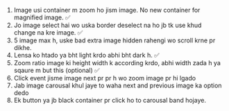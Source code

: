 
1. Image usi container m zoom ho jism image. No new container for magnified image.  ✅
2. Jo image select hai wo uska border deselect na ho jb tk use khud change na kre image. ✅
3. 5 image max h, uske bad extra image hidden rahengi wo scroll krne pr dikhe.
4. Lensa ko htado ya bht light krdo abhi bht dark h. ✅
5. Zoom ratio image ki height width k according krdo, abhi width zada h ya sqaure m but this (optional) ✅
6. Click event jisme image next pr pr h wo zoom image pr hi lgado
7. Jab image carousal khul jaye to waha next and previous image ka option dedo
8. Ek button ya jb black container pr click ho to carousal band hojaye.